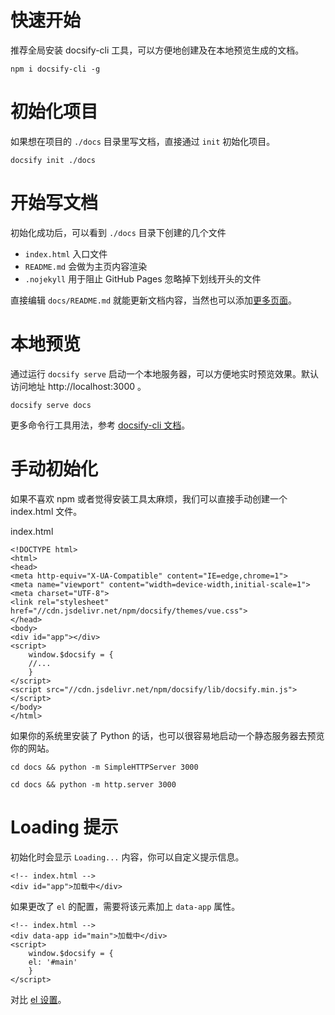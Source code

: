 # 快速开始
推荐全局安装 docsify-cli 工具，可以方便地创建及在本地预览生成的文档。

    npm i docsify-cli -g

# 初始化项目
如果想在项目的 `./docs` 目录里写文档，直接通过 `init` 初始化项目。

    docsify init ./docs

# 开始写文档
初始化成功后，可以看到 `./docs` 目录下创建的几个文件

+ `index.html` 入口文件
+ `README.md` 会做为主页内容渲染
+ `.nojekyll` 用于阻止 GitHub Pages 忽略掉下划线开头的文件

直接编辑 `docs/README.md` 就能更新文档内容，当然也可以添加[更多页面](https://docsify.js.org/#/zh-cn/more-pages)。

# 本地预览
通过运行 `docsify serve` 启动一个本地服务器，可以方便地实时预览效果。默认访问地址 http://localhost:3000 。

    docsify serve docs

更多命令行工具用法，参考 [docsify-cli 文档](https://github.com/docsifyjs/docsify-cli)。


# 手动初始化
如果不喜欢 npm 或者觉得安装工具太麻烦，我们可以直接手动创建一个 index.html 文件。

index.html

    <!DOCTYPE html>
    <html>
    <head>
    <meta http-equiv="X-UA-Compatible" content="IE=edge,chrome=1">
    <meta name="viewport" content="width=device-width,initial-scale=1">
    <meta charset="UTF-8">
    <link rel="stylesheet" href="//cdn.jsdelivr.net/npm/docsify/themes/vue.css">
    </head>
    <body>
    <div id="app"></div>
    <script>
        window.$docsify = {
        //...
        }
    </script>
    <script src="//cdn.jsdelivr.net/npm/docsify/lib/docsify.min.js"></script>
    </body>
    </html>
如果你的系统里安装了 Python 的话，也可以很容易地启动一个静态服务器去预览你的网站。

    cd docs && python -m SimpleHTTPServer 3000

    cd docs && python -m http.server 3000
# Loading 提示
初始化时会显示 `Loading...` 内容，你可以自定义提示信息。

    <!-- index.html -->
    <div id="app">加载中</div>
如果更改了 `el` 的配置，需要将该元素加上 `data-app` 属性。

    <!-- index.html -->
    <div data-app id="main">加载中</div>
    <script>
        window.$docsify = {
        el: '#main'
        }
    </script>
对比 [el 设置](https://docsify.js.org/#/zh-cn/configuration?id=el)。